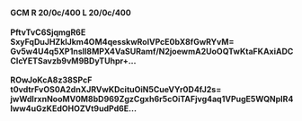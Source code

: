 #### GCM R 20/0c/400 L 20/0c/400
**PftvTvC6SjqmgR6E**<br/>**SxyFqDuJHZklJkm4OM4qesskwRolVPcE0bX8fGwRYvM=**<br/>**Gv5w4U4q5XP1nsll8MPX4VaSURamf/N2joewmA2UoOQTwKtaFKAxiADCClcYETSavzb9vM9BDyTUhpr+...**<br/><br/>
**ROwJoKcA8z38SPcF**<br/>**t0vdtrFvOS0A2dnXJRVwKDcituOiN5CueVYr0D4fJ2s=**<br/>**jwWdlrxnNooMV0M8bD969ZgzCgxh6r5cOiTAFjvg4aq1VPugE5WQNpIR4lww4uGzKEdOHOZVt9udPd6E...**